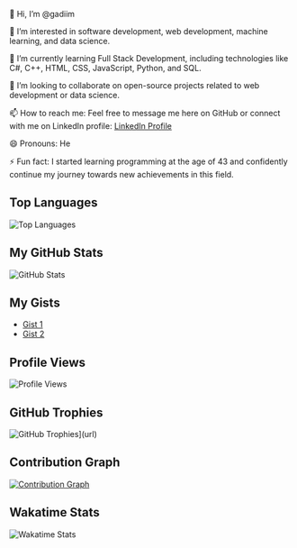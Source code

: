 👋 Hi, I’m @gadiim

👀 I’m interested in software development, web development, machine learning, and data science.

🌱 I’m currently learning Full Stack Development, including technologies like C#, C++, HTML, CSS, JavaScript, Python, and SQL.

💞️ I’m looking to collaborate on open-source projects related to web development or data science.

📫 How to reach me: Feel free to message me here on GitHub or connect with me on LinkedIn profile: [LinkedIn Profile](https://www.linkedin.com/in/hennadii-melnyk-26571b24a/)

😄 Pronouns: He

⚡ Fun fact: I started learning programming at the age of 43 and confidently continue my journey towards new achievements in this field.

## Top Languages
![Top Languages](https://github-readme-stats.vercel.app/api/top-langs/?username=gadiim&layout=compact&theme=radical)

## My GitHub Stats
![GitHub Stats](https://github-readme-stats.vercel.app/api?username=gadiim&show_icons=true&theme=radical)

## My Gists
- [Gist 1](https://gist.github.com/gadiim/1234567890abcdef)
- [Gist 2](https://gist.github.com/gadiim/abcdef1234567890)


## Profile Views
![Profile Views](https://komarev.com/ghpvc/?username=gadiim&color=brightgreen)




## GitHub Trophies
![GitHub Trophies](https://github-profile-trophy.vercel.app/?username=gadiim&theme=radical)](url)

## Contribution Graph
[![Contribution Graph](https://activity-graph.herokuapp.com/graph?username=gadiim&theme=redical)](https://github.com/ashutosh00710/github-readme-activity-graph)

## Wakatime Stats
![Wakatime Stats](https://github-readme-stats.vercel.app/api/wakatime?username=gadiim&theme=radical)


